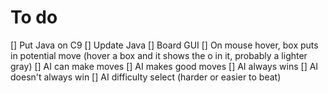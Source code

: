# To do
[] Put Java on C9
[] Update Java
[] Board GUI
[] On mouse hover, box puts in potential move (hover a box and it shows the o in it, probably a lighter gray)
[] AI can make moves 
[] AI makes good moves
[] AI always wins
[] AI doesn't always win 
[] AI difficulty select (harder or easier to beat)
